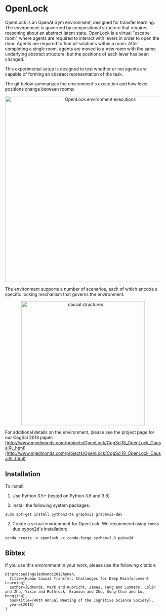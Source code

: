 # OpenLock

OpenLock is an OpenAI Gym environment, designed for transfer learning. The environment is governed by compositional structure that requires reasoning about an abstract latent state. OpenLock is a virtual "escape room" where agents are required to interact with levers in order to open the door. Agents are required to find _all_ solutions within a room. After completing a single room, agents are moved to a new room with the same underlying abstract structure, but the positions of each lever has been changed. 

This experimental setup is designed to test whether or not agents are capable of forming an abstract representation of the task.

The gif below summarizes the environment's execution and how lever positions change between rooms:

<center><img src="http://www.mjedmonds.com/projects/OpenLock/CogSci18_openlock_solutions.gif" alt="OpenLock environment executions" width="600"></center>

The environment supports a number of scenarios, each of which encode a specific locking mechanism that governs the environment:

<center><img src="http://www.mjedmonds.com/projects/OpenLock/causal_structures.png" alt="causal structures" width="400"></center>

For additional details on the environment, please see the project page for our CogSci 2018 paper: [http://www.mjedmonds.com/projects/OpenLock/CogSci18_OpenLock_CausalRL.html](http://www.mjedmonds.com/projects/OpenLock/CogSci18_OpenLock_CausalRL.html)

## Installation
To install:

1. Use Python 3.5+ (tested on Python 3.6 and 3.8)

2. Install the following system packages:
```
sudo apt-get install python3-tk graphviz graphviz-dev
```

2. Create a virtual envrionment for OpenLock. We recommend using `conda` due [pybox2d](https://github.com/pybox2d/pybox2d)'s installation:
```
conda create -n openlock -c conda-forge python=3.8 pybox2d
```

## Bibtex
If you use this environment in your work, please use the following citation:
```
@inproceedings{edmonds2018human,
  title={Human Causal Transfer: Challenges for Deep Reinforcement Learning},
  author={Edmonds, Mark and Kubricht, James, Feng and Summers, Colin and Zhu, Yixin and Rothrock, Brandon and Zhu, Song-Chun and Lu, Hongjing},
  booktitle={40th Annual Meeting of the Cognitive Science Society},
  year={2018}
}
```
